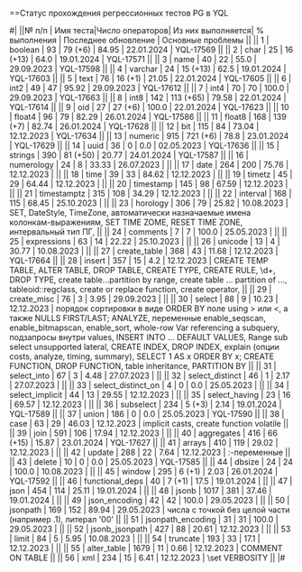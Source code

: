 ==Статус прохождения регрессионных тестов PG в YQL

#|
||№ п/п | Имя теста|Число операторов| Из них выполняется| % выполнения | Последнее обновление | Основные проблемы ||
|| 1 | boolean | 93 | 79 (+6) | 84.95 | 22.01.2024 | YQL-17569 ||
|| 2 | char | 25 | 16 (+13) | 64.0 | 19.01.2024 | YQL-17571 ||
|| 3 | name | 40 | 22 | 55.0 | 29.09.2023 | YQL-17598 ||
|| 4 | varchar | 24 | 15 (+13) | 62.5 | 19.01.2024 | YQL-17603 ||
|| 5 | text | 76 | 16 (+1) | 21.05 | 22.01.2024 | YQL-17605 ||
|| 6 | int2 | 49 | 47 | 95.92 | 29.09.2023 | YQL-17612 ||
|| 7 | int4 | 70 | 70 | 100.0 | 29.09.2023 | YQL-17663 ||
|| 8 | int8 | 142 | 113 (+65) | 79.58 | 22.01.2024 | YQL-17614 ||
|| 9 | oid | 27 | 27 (+6) | 100.0 | 22.01.2024 | YQL-17623 ||
|| 10 | float4 | 96 | 79 | 82.29 | 26.01.2024 | YQL-17586 ||
|| 11 | float8 | 168 | 139 (+7) | 82.74 | 26.01.2024 | YQL-17628 ||
|| 12 | bit | 115 | 84 | 73.04 | 12.12.2023 | YQL-17634 ||
|| 13 | numeric | 915 | 721 (+6) | 78.8 | 23.01.2024 | YQL-17629 ||
|| 14 | uuid | 36 | 0 | 0.0 | 02.05.2023 | YQL-17636 ||
|| 15 | strings | 390 | 81 (+50) | 20.77 | 24.01.2024 | YQL-17587 ||
|| 16 | numerology | 24 | 8 | 33.33 | 26.07.2023 |  ||
|| 17 | date | 264 | 200 | 75.76 | 12.12.2023 | ||
|| 18 | time | 39 | 33 | 84.62 | 12.12.2023 | ||
|| 19 | timetz | 45 | 29 | 64.44 | 12.12.2023 | ||
|| 20 | timestamp | 145 | 98 | 67.59 | 12.12.2023 | ||
|| 21 | timestamptz | 315 | 108 | 34.29 | 12.12.2023 | ||
|| 22 | interval | 168 | 115 | 68.45 | 25.10.2023 | ||
|| 23 | horology | 306 | 79 | 25.82 | 10.08.2023 | SET, DateStyle, TimeZone, автоматически назначаемые имена колонкам-выражениям, SET TIME ZOME, RESET TIME ZONE, интервальный тип ПГ, ||
|| 24 | comments | 7 | 7 | 100.0 | 25.05.2023 |  ||
|| 25 | expressions | 63 | 14 | 22.22 | 25.10.2023 | ||
|| 26 | unicode | 13 | 4 | 30.77 | 10.08.2023 | ||
|| 27 | create_table | 368 | 43 | 11.68 | 12.12.2023 | YQL-17664 ||
|| 28 | insert | 357 | 15 | 4.2 | 12.12.2023 | CREATE TEMP TABLE, ALTER TABLE, DROP TABLE, CREATE TYPE, CREATE RULE, \d+, DROP TYPE, create table...partition by range, create table ... partition of ..., tableoid::regclass, create or replace function, create operator, ||
|| 29 | create_misc | 76 | 3 | 3.95 | 29.09.2023 | ||
|| 30 | select | 88 | 9 | 10.23 | 12.12.2023 | порядок сортировки в виде  ORDER BY поле using > или <, а также NULLS FIRST/LAST; ANALYZE, переменные enable_seqscan, enable_bitmapscan, enable_sort,  whole-row Var referencing a subquery, подзапросы внутри values, INSERT INTO ... DEFAULT VALUES, Range sub select unsupported lateral, CREATE INDEX, DROP INDEX, explain (опции costs, analyze, timing, summary), SELECT 1 AS x ORDER BY x; CREATE FUNCTION, DROP FUNCTION, table inheritance, PARTITION BY ||
|| 31 | select_into | 67 | 3 | 4.48 | 27.07.2023 | ||
|| 32 | select_distinct | 46 | 1 | 2.17 | 27.07.2023 | ||
|| 33 | select_distinct_on | 4 | 0 | 0.0 | 25.05.2023 | ||
|| 34 | select_implicit | 44 | 13 | 29.55 | 12.12.2023 | ||
|| 35 | select_having | 23 | 16 | 69.57 | 12.12.2023 | ||
|| 36 | subselect | 234 | 5 (+3) | 2.14 | 19.01.2024 | YQL-17589 ||
|| 37 | union | 186 | 0 | 0.0 | 25.05.2023 | YQL-17590 ||
|| 38 | case | 63 | 29 | 46.03 | 12.12.2023 | implicit casts, create function volatile ||
|| 39 | join | 591 | 106 | 17.94 | 12.12.2023 | ||
|| 40 | aggregates | 416 | 66 (+15) | 15.87 | 23.01.2024 | YQL-17627 ||
|| 41 | arrays | 410 | 119 | 29.02 | 12.12.2023 | ||
|| 42 | update | 288 | 22 | 7.64 | 12.12.2023 | :-переменные ||
|| 43 | delete | 10 | 0 | 0.0 | 25.05.2023 | YQL-17585 ||
|| 44 | dbsize | 24 | 24 | 100.0 | 10.08.2023 | ||
|| 45 | window | 295 | 6 (+1) | 2.03 | 26.01.2024 | YQL-17592 ||
|| 46 | functional_deps | 40 | 7 (+1) | 17.5 | 19.01.2024 | ||
|| 47 | json | 454 | 114 | 25.11 | 19.01.2024 | ||
|| 48 | jsonb | 1017 | 381 | 37.46 | 19.01.2024 | ||
|| 49 | json_encoding | 42 | 42 | 100.0 | 29.05.2023 | ||
|| 50 | jsonpath | 169 | 152 | 89.94 | 29.05.2023 | числа с точкой без целой части (например .1), литерал '00' ||
|| 51 | jsonpath_encoding | 31 | 31 | 100.0 | 29.05.2023 | ||
|| 52 | jsonb_jsonpath | 427 | 88 | 20.61 | 12.12.2023 | ||
|| 53 | limit | 84 | 5 | 5.95 | 10.08.2023 | ||
|| 54 | truncate | 193 | 33 | 17.1 | 12.12.2023 | ||
|| 55 | alter_table | 1679 | 11 | 0.66 | 12.12.2023 | COMMENT ON TABLE ||
|| 56 | xml | 234 | 15 | 6.41 | 12.12.2023 | \set VERBOSITY ||
|#
